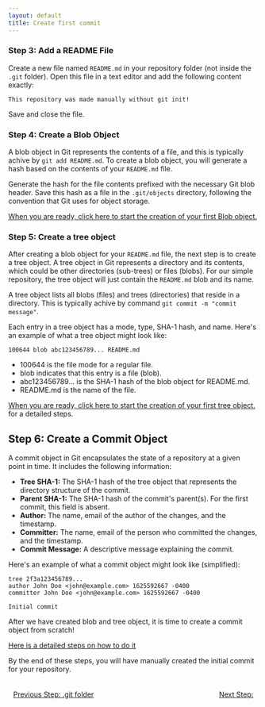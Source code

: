 ```yaml
---
layout: default
title: Create first commit
---
```


### Step 3: Add a README File

Create a new file named `README.md` in your repository folder (not inside the `.git` folder). Open this file in a text editor and add the following content exactly:

```
This repository was made manually without git init!
```

Save and close the file.

### Step 4: Create a Blob Object

A blob object in Git represents the contents of a file, and this is typically achive by `git add README.md`. To create a blob object, you will generate a hash based on the contents of your `README.md` file. 

Generate the hash for the file contents prefixed with the necessary Git blob header. Save this hash as a file in the `.git/objects` directory, following the convention that Git uses for object storage.

[When you are ready, click here to start the creation of your first Blob object.](create-blob-object.md)

### Step 5: Create a tree object

After creating a blob object for your `README.md` file, the next step is to create a tree object. A tree object in Git represents a directory and its contents, which could be other directories (sub-trees) or files (blobs). For our simple repository, the tree object will just contain the `README.md` blob and its name.

A tree object lists all blobs (files) and trees (directories) that reside in a directory. This is typically achive by command `git commit -m "commit message"`. 

Each entry in a tree object has a mode, type, SHA-1 hash, and name. Here's an example of what a tree object might look like:

```
100644 blob abc123456789... README.md
```

* 100644 is the file mode for a regular file.
* blob indicates that this entry is a file (blob).
* abc123456789... is the SHA-1 hash of the blob object for README.md.
* README.md is the name of the file.

[When you are ready, click here to start the creation of your first tree object.](create-tree-object.md) for a detailed steps. 

## Step 6: Create a Commit Object

<!-- A commit object records the state of your repository at a certain point in time. To create a commit object:

Write a commit message that describes the changes you are committing.
Include details such as the author, committer, and the timestamp.
Create a SHA-1 hash for the commit metadata and the tree object that records the directory structure of your project.
Store the commit object in the `.git/objects` directory. -->


A commit object in Git encapsulates the state of a repository at a given point in time. It includes the following information:
* **Tree SHA-1:** The SHA-1 hash of the tree object that represents the directory structure of the commit.
* **Parent SHA-1:** The SHA-1 hash of the commit's parent(s). For the first commit, this field is absent.
* **Author:** The name, email of the author of the changes, and the timestamp.
* **Committer:** The name, email of the person who committed the changes, and the timestamp.
* **Commit Message:** A descriptive message explaining the commit.

Here's an example of what a commit object might look like (simplified):
```
tree 2f3a123456789...
author John Doe <john@example.com> 1625592667 -0400
committer John Doe <john@example.com> 1625592667 -0400

Initial commit
```

After we have created blob and tree object, it is time to create a commit object from scratch! 

[Here is a detailed steps on how to do it](create-commit-object.md)

By the end of these steps, you will have manually created the initial commit for your repository.

<footer style="width: 100%; display: flex; justify-content: space-between; padding: 20px 0;">
    <a href="" style="float: left; margin-left: 10px;">Previous Step: .git folder</a>
    <a href="./2-blob-commit.html" style="float: right; margin-right: 10px;">Next Step: </a>
</footer>